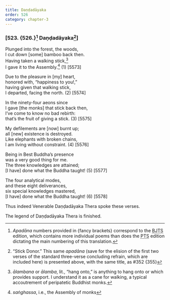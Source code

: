 ```yaml
---
title: Daṇḍadāyaka
order: 526
category: chapter-3
---
```


### \[523. {526.}[^1] Daṇḍadāyaka[^2]\]

Plunged into the forest, the woods,  
I cut down \[some\] bamboo back then.  
Having taken a walking stick,[^3]  
I gave it to the Assembly.[^4] (1) \[5573\]

Due to the pleasure in \[my\] heart,  
honored with, “happiness to you!,”  
having given that walking stick,  
I departed, facing the north. (2) \[5574\]

In the ninety-four aeons since  
I gave \[the monks\] that stick back then,  
I’ve come to know no bad rebirth:  
that’s the fruit of giving a stick. (3) \[5575\]

My defilements are \[now\] burnt up;  
all \[new\] existence is destroyed.  
Like elephants with broken chains,  
I am living without constraint. (4) \[5576\]

Being in Best Buddha’s presence  
was a very good thing for me.  
The three knowledges are attained;  
\[I have\] done what the Buddha taught! (5) \[5577\]

The four analytical modes,  
and these eight deliverances,  
six special knowledges mastered,  
\[I have\] done what the Buddha taught! (6) \[5578\]

Thus indeed Venerable Daṇḍadāyaka Thera spoke these verses.

The legend of Daṇḍadāyaka Thera is finished.

[^1]: *Apadāna* numbers provided in {fancy brackets} correspond to the <abbr title="Buddha Jayanthi Tripitaka Series">BJTS</abbr> edition, which contains more individual poems than does the <abbr title="Pali Text Society">PTS</abbr> edition dictating the main numbering of this translation.

[^2]: “Stick Donor.” This same *apadāna* (save for the elision of the first two verses of the standard three-verse concluding refrain, which are included here) is presented above, with the same title, as \#352 {355}

[^3]: *ālambana* or *ālamba*, lit., “hang onto,” is anything to hang onto or which provides support. I understand it as a cane for walking, a typical accoutrement of peripatetic Buddhist monks.

[^4]: *saṅghassa*, i.e., the Assembly of monks
